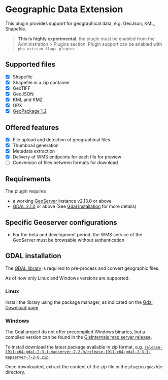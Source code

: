 # Geographic Data Extension

This plugin provides support for geographical data, e.g. GeoJson, KML, Shapefile. 

> **This is highly experimental**, the plugin must be enabled from the Administration > Plugins section. Plugin support can be enabled with `php artisan flags plugins`

## Supported files

* [x] Shapefile
* [x] Shapefile in a zip container
* [x] GeoTIFF
* [x] GeoJSON
* [x] KML and KMZ
* [x] GPX
* [x] [GeoPackage 1.2](http://www.geopackage.org/spec120/)

## Offered features

* [x] File upload and detection of geographical files
* [x] Thumbnail generation
* [x] Metadata extraction
* [x] Delivery of WMS endpoints for each file for preview
* [ ] Conversion of files between formats for download

## Requirements

The plugin requires 

- a working [GeoServer](http://geoserver.org/) instance v2.13.0 or above
- [GDAL 2.1.0](https://www.gdal.org/index.html) or above (See [Gdal Installation](#gdal-installation) for more details)

## Specific Geoserver configurations

- For the beta and development period, the WMS service of the GeoServer must be browsable without authentication


## GDAL installation

The [GDAL library](https://www.gdal.org/index.html) is required to pre-process and convert geographic files.

As of now only Linux and Windows versions are supported.

### Linux

Install the library using the package manager, as indicated on the [Gdal Download page](https://trac.osgeo.org/gdal/wiki/DownloadingGdalBinaries)

### Windows

The Gdal project do not offer precompiled Windows binaries, but a compiled version can be found in the [GisInternals map server release](http://www.gisinternals.com/release.php). 

To install download the latest package available in zip format, e.g. [`release-1911-x64-gdal-2-3-1-mapserver-7-2-0/release-1911-x64-gdal-2-3-1-mapserver-7-2-0.zip`](http://download.gisinternals.com/sdk/downloads/release-1911-x64-gdal-2-3-1-mapserver-7-2-0.zip).

Once downloaded, extract the content of the zip file in the `plugins/geo/bin` directory.


